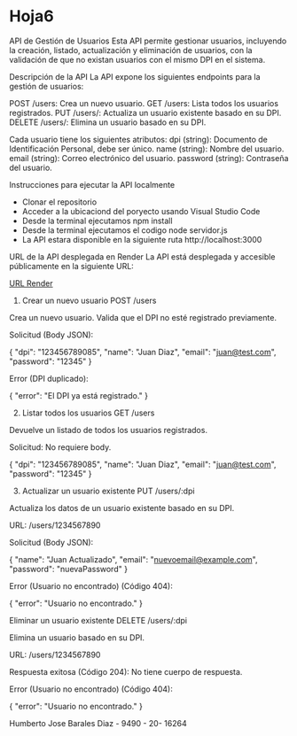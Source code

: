 # Hoja6

 API de Gestión de Usuarios
Esta API permite gestionar usuarios, incluyendo la creación, listado, actualización y eliminación de usuarios, con la validación de que no existan usuarios con el mismo DPI en el sistema.

Descripción de la API
La API expone los siguientes endpoints para la gestión de usuarios:

POST /users: Crea un nuevo usuario.
GET /users: Lista todos los usuarios registrados.
PUT /users/: Actualiza un usuario existente basado en su DPI.
DELETE /users/: Elimina un usuario basado en su DPI.


Cada usuario tiene los siguientes atributos:
dpi (string): Documento de Identificación Personal, debe ser único.
name (string): Nombre del usuario.
email (string): Correo electrónico del usuario.
password (string): Contraseña del usuario.


Instrucciones para ejecutar la API localmente
* Clonar el repositorio
* Acceder a la ubicaciond del poryecto usando Visual Studio Code
* Desde la terminal ejecutamos npm install
* Desde la terminal ejecutamos el codigo node servidor.js
* La API estara disponible en la siguiente ruta http://localhost:3000

URL de la API desplegada en Render
La API está desplegada y accesible públicamente en la siguiente URL:

[URL Render](https://hojatrabajo6-1-k8yr.onrender.com)

1. Crear un nuevo usuario
POST /users

Crea un nuevo usuario. Valida que el DPI no esté registrado previamente.

Solicitud (Body JSON):

{
  "dpi": "123456789085",
  "name": "Juan Diaz",
  "email": "juan@test.com",
  "password": "12345"
}

Error (DPI duplicado):

{
  "error": "El DPI ya está registrado."
}


2. Listar todos los usuarios
GET /users

Devuelve un listado de todos los usuarios registrados.

Solicitud: No requiere body.

{
  "dpi": "123456789085",
  "name": "Juan Diaz",
  "email": "juan@test.com",
  "password": "12345"
}

3. Actualizar un usuario existente
PUT /users/:dpi

Actualiza los datos de un usuario existente basado en su DPI.

URL: /users/1234567890

Solicitud (Body JSON):

{
  "name": "Juan Actualizado",
  "email": "nuevoemail@example.com",
  "password": "nuevaPassword"
}

Error (Usuario no encontrado) (Código 404):

{
  "error": "Usuario no encontrado."
}

Eliminar un usuario existente
DELETE /users/:dpi

Elimina un usuario basado en su DPI.

URL: /users/1234567890

Respuesta exitosa (Código 204): No tiene cuerpo de respuesta.

Error (Usuario no encontrado) (Código 404):


{
  "error": "Usuario no encontrado."
}




Humberto Jose Barales Diaz - 9490 - 20- 16264




























